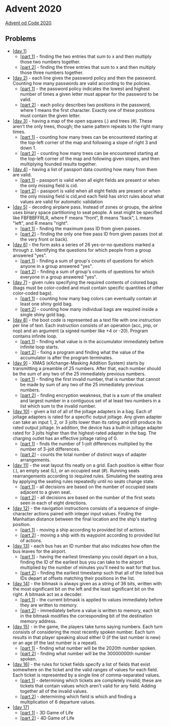 # Advent 2020
[Advent od Code 2020](https://adventofcode.com/2020).

## Problems
- \[[day 1](https://github.com/xenoteo/Advent-2020/tree/master/src/xenoteo/com/github/day1)\]
  - \[[part 1](https://github.com/xenoteo/Advent-2020/blob/master/src/xenoteo/com/github/day1/part1/Solution.java)\] - finding the two entries that sum to x and then multiply those two numbers together.
  - \[[part 2](https://github.com/xenoteo/Advent-2020/blob/master/src/xenoteo/com/github/day1/part2/Solution.java)\] - finding the three entries that sum to x and then multiply those three numbers together.
- \[[day 2](https://github.com/xenoteo/Advent-2020/tree/master/src/xenoteo/com/github/day2)\] - each line gives the password policy and then the password. Counting how many passwords are valid according to the policies.
  - \[[part 1](https://github.com/xenoteo/Advent-2020/blob/master/src/xenoteo/com/github/day2/part1/Solution.java)\] - the password policy indicates the lowest and highest number of times a given letter must appear for the password to be valid.
  - \[[part 2](https://github.com/xenoteo/Advent-2020/blob/master/src/xenoteo/com/github/day2/part2/Solution.java)\] - each policy describes two positions in the password, where 1 means the first character. Exactly one of these positions must contain the given letter.
- \[[day 3](https://github.com/xenoteo/Advent-2020/tree/master/src/xenoteo/com/github/day3)\] - having a map of the open squares (.) and trees (#). These aren't the only trees, though; the same pattern repeats to the right many times.
  - \[[part 1](https://github.com/xenoteo/Advent-2020/blob/master/src/xenoteo/com/github/day3/part1/Solution.java)\] - counting how many trees can be encountered starting at the top-left corner of the map and following a slope of right 3 and down 1.
  - \[[part 2](https://github.com/xenoteo/Advent-2020/blob/master/src/xenoteo/com/github/day3/part2/Solution.java)\] - counting how many trees can be encountered starting at the top-left corner of the map and following given slopes, and then multiplying founded results together.
- \[[day 4](https://github.com/xenoteo/Advent-2020/tree/master/src/xenoteo/com/github/day4)\] - having a list of passport data counting how many from them are valid.
  - \[[part 1](https://github.com/xenoteo/Advent-2020/blob/master/src/xenoteo/com/github/day4/part1/Solution.java)\] - passport is valid when all eight fields are present or when the only missing field is cid.
  - \[[part 2](https://github.com/xenoteo/Advent-2020/blob/master/src/xenoteo/com/github/day4/part2/Solution.java)\] - passport is valid when all eight fields are present or when the only missing field is cid,and each field has strict rules about what values are valid for automatic validation
- \[[day 5](https://github.com/xenoteo/Advent-2020/tree/master/src/xenoteo/com/github/day5)\] - decoding airplane pass. Instead of zones or groups, the airline uses binary space partitioning to seat people. A seat might be specified like FBFBBFFRLR, where F means "front", B means "back", L means "left", and R means "right".
  - \[[part 1](https://github.com/xenoteo/Advent-2020/blob/master/src/xenoteo/com/github/day5/part1/Solution.java)\] - finding the maximum pass ID from given passes.
  - \[[part 2](https://github.com/xenoteo/Advent-2020/blob/master/src/xenoteo/com/github/day5/part2/Solution.java)\] - finding the only one free pass ID from given passes (not at the very front or back).
- \[[day 6](https://github.com/xenoteo/Advent-2020/tree/master/src/xenoteo/com/github/day6)\] - the form asks a series of 26 yes-or-no questions marked a through z. Identifying the questions for which people from a group answered "yes".
  - \[[part 1](https://github.com/xenoteo/Advent-2020/blob/master/src/xenoteo/com/github/day6/part1/Solution.java)\] - finding a sum of group's counts of questions for which anyone in a group answered "yes".
  - \[[part 2](https://github.com/xenoteo/Advent-2020/blob/master/src/xenoteo/com/github/day6/part2/Solution.java)\] - finding a sum of group's counts of questions for which everyone in a group answered "yes".
- \[[day 7](https://github.com/xenoteo/Advent-2020/tree/master/src/xenoteo/com/github/day7)\] - given rules specifying the required contents of colored bags (bags must be color-coded and must contain specific quantities of other color-coded bags).
  - \[[part 1](https://github.com/xenoteo/Advent-2020/blob/master/src/xenoteo/com/github/day7/part1/Solution.java)\] - counting how many bag colors can eventually contain at least one shiny gold bag.
  - \[[part 2](https://github.com/xenoteo/Advent-2020/blob/master/src/xenoteo/com/github/day7/part2/Solution.java)\] - counting how many individual bags are required inside a single shiny gold bag.
- \[[day 8](https://github.com/xenoteo/Advent-2020/tree/master/src/xenoteo/com/github/day8)\] - the boot code is represented as a text file with one instruction per line of text. Each instruction consists of an operation (acc, jmp, or nop) and an argument (a signed number like +4 or -20). Program contains infinite loop.
  - \[[part 1](https://github.com/xenoteo/Advent-2020/blob/master/src/xenoteo/com/github/day8/part1/Solution.java)\] - finding what value is in the accumulator immediately before infinite loop starts.
  - \[[part 2](https://github.com/xenoteo/Advent-2020/blob/master/src/xenoteo/com/github/day8/part2/Solution.java)\] - fixing a program and finding what the value of the accumulator is after the program terminates.
- \[[day 9](https://github.com/xenoteo/Advent-2020/tree/master/src/xenoteo/com/github/day9)\] - XMAS (eXchange-Masking Addition System) starts by transmitting a preamble of 25 numbers. After that, each number should be the sum of any two of the 25 immediately previous numbers.
  - \[[part 1](https://github.com/xenoteo/Advent-2020/blob/master/src/xenoteo/com/github/day9/part1/Solution.java)\] - finding the first invalid number, that is number that cannot be made by sum of any two of the 25 immediately previous numbers.
  - \[[part 2](https://github.com/xenoteo/Advent-2020/blob/master/src/xenoteo/com/github/day9/part2/Solution.java)\] - finding encryption weakness, that is a sum of the smallest and largest number in a contiguous set of at least two numbers in a list which sum to the invalid number.
- \[[day 10](https://github.com/xenoteo/Advent-2020/tree/master/src/xenoteo/com/github/day10)\] - given a list of all of the joltage adapters in a bag. Each of joltage adapters is rated for a specific output joltage. Any given adapter can take an input 1, 2, or 3 jolts lower than its rating and still produce its rated output joltage. In addition, the device has a built-in joltage adapter rated for 3 jolts higher than the highest-rated adapter in the bag. The charging outlet has an effective joltage rating of 0.
  - \[[part 1](https://github.com/xenoteo/Advent-2020/blob/master/src/xenoteo/com/github/day10/part1/Solution.java)\] - finds the number of 1-jolt differences multiplied by the number of 3-jolt differences.
  - \[[part 2](https://github.com/xenoteo/Advent-2020/blob/master/src/xenoteo/com/github/day10/part2/Solution.java)\] - counts the total number of distinct ways of adapter arrangements.
- \[[day 11](https://github.com/xenoteo/Advent-2020/tree/master/src/xenoteo/com/github/day11)\] - the seat layout fits neatly on a grid. Each position is either floor (.), an empty seat (L), or an occupied seat (#). Running seats rearrangements according to required rules. Simulating the seating area by applying the seating rules repeatedly until no seats change state.
  - \[[part 1](https://github.com/xenoteo/Advent-2020/blob/master/src/xenoteo/com/github/day11/part1/Solution.java)\] - all decisions are based on the number of occupied seats adjacent to a given seat.
  - \[[part 2](https://github.com/xenoteo/Advent-2020/blob/master/src/xenoteo/com/github/day11/part2/Solution.java)\] - all decisions are based on the number of the first seats seen in each of eight directions.
- \[[day 12](https://github.com/xenoteo/Advent-2020/tree/master/src/xenoteo/com/github/day12)\] - the navigation instructions consists of a sequence of single-character actions paired with integer input values. Finding the Manhattan distance between the final location and the ship's starting position.
  - \[[part 1](https://github.com/xenoteo/Advent-2020/blob/master/src/xenoteo/com/github/day12/part1/Solution.java)\] - moving a ship according to provided list of actions.
  - \[[part 2](https://github.com/xenoteo/Advent-2020/blob/master/src/xenoteo/com/github/day12/part2/Solution.java)\] - moving a ship with its waypoint according to provided list of actions.
- \[[day 13](https://github.com/xenoteo/Advent-2020/tree/master/src/xenoteo/com/github/day13)\] - each bus has an ID number that also indicates how often the bus leaves for the airport.
  - \[[part 1](https://github.com/xenoteo/Advent-2020/blob/master/src/xenoteo/com/github/day13/part1/Solution.java)\] - having the earliest timestamp you could depart on a bus, finding the ID of the earliest bus you can take to the airport multiplied by the number of minutes you'll need to wait for that bus.
  - \[[part 2](https://github.com/xenoteo/Advent-2020/blob/master/src/xenoteo/com/github/day13/part2/Solution.java)\] - finding the earliest timestamp such that all of the listed bus IDs depart at offsets matching their positions in the list.
- \[[day 14](https://github.com/xenoteo/Advent-2020/tree/master/src/xenoteo/com/github/day14)\] - the bitmask is always given as a string of 36 bits, written with the most significant bit on the left and the least significant bit on the right. A bitmask act as a decoder.
  - \[[part 1](https://github.com/xenoteo/Advent-2020/blob/master/src/xenoteo/com/github/day14/part1/Solution.java)\] - the current bitmask is applied to values immediately before they are written to memory.
  - \[[part 2](https://github.com/xenoteo/Advent-2020/blob/master/src/xenoteo/com/github/day14/part2/Solution.java)\] - immediately before a value is written to memory, each bit in the bitmask modifies the corresponding bit of the destination memory address.
- \[[day 15](https://github.com/xenoteo/Advent-2020/tree/master/src/xenoteo/com/github/day15)\] - in the game, the players take turns saying numbers. Each turn consists of considering the most recently spoken number. Each turn results in that player speaking aloud either 0 (if the last number is new) or an age (if the last number is a repeat).
  - \[[part 1](https://github.com/xenoteo/Advent-2020/blob/master/src/xenoteo/com/github/day15/part1/Solution.java)\] - finding what number will be the 2020th number spoken.
  - \[[part 2](https://github.com/xenoteo/Advent-2020/blob/master/src/xenoteo/com/github/day15/part2/Solution.java)\] - finding what number will be the 30000000th number spoken.
- \[[day 16](https://github.com/xenoteo/Advent-2020/tree/master/src/xenoteo/com/github/day16)\] - the rules for ticket fields specify a list of fields that exist somewhere on the ticket and the valid ranges of values for each field. Each ticket is represented by a single line of comma-separated values.
  - \[[part 1](https://github.com/xenoteo/Advent-2020/blob/master/src/xenoteo/com/github/day16/part1/Solution.java)\] - determining which tickets are completely invalid; these are tickets that contain values which aren't valid for any field. Adding together all of the invalid values.
  - \[[part 2](https://github.com/xenoteo/Advent-2020/blob/master/src/xenoteo/com/github/day16/part2/Solution.java)\] - determining which field is which and finding a multiplication of 6 departure values.
- \[[day 17](https://github.com/xenoteo/Advent-2020/tree/master/src/xenoteo/com/github/day17)\]
  - \[[part 1](https://github.com/xenoteo/Advent-2020/blob/master/src/xenoteo/com/github/day17/part1/Solution.java)\] - 3D Game of Life
  - \[[part 2](https://github.com/xenoteo/Advent-2020/blob/master/src/xenoteo/com/github/day17/part2/Solution.java)\] - 4D Game of Life
